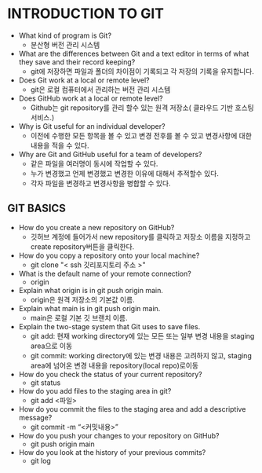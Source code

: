 # INTRODUCTION TO GIT

- What kind of program is Git?
  - 분산형 버전 관리 시스템
- What are the differences between Git and a text editor in terms of what they save and their record keeping?
  - git에 저장하면 파일과 폴더의 차이점이 기록되고 각 저장의 기록을 유지합니다.
- Does Git work at a local or remote level?
  - git은 로컬 컴퓨터에서 관리하는 버전 관리 시스템
- Does GitHub work at a local or remote level?
  - Github는 git repository를 관리 할수 있는 원격 저장소( 클라우드 기반 호스팅 서비스.)
- Why is Git useful for an individual developer?
  - 이전에 수행한 모든 항목을 볼 수 있고 변경 전후를 볼 수 있고 변경사항에 대한 내용을 적을 수 있다.
- Why are Git and GitHub useful for a team of developers?
  - 같은 파일을 여러명이 동시에 작업할 수 있다.
  - 누가 변경했고 언제 변경했고 변경한 이유에 대해서 추적할수 있다.
  - 각자 파일을 변경하고 변경사항을 병합할 수 있다.

## GIT BASICS

- How do you create a new repository on GitHub?
  - 깃허브 계정에 들어가서 new repository를 클릭하고 저장소 이름을 지정하고 create repository버튼을 클릭한다.
- How do you copy a repository onto your local machine?
  - git clone "< ssh 깃리포지토리 주소 >"
- What is the default name of your remote connection?
  - origin
- Explain what origin is in git push origin main.
  - origin은 원격 저장소의 기본값 이름.
- Explain what main is in git push origin main.
  - main은 로컬 기본 깃 브랜치 이름.
- Explain the two-stage system that Git uses to save files.
  - git add: 현재 working directory에 있는 모든 또는 일부 변경 내용을 staging area으로 이동
  - git commit: working directory에 있는 변경 내용은 고려하지 않고, staging area에 넘어온 변경 내용을 repository(local repo)로이동
- How do you check the status of your current repository?
  - git status
- How do you add files to the staging area in git?
  - git add <파일>
- How do you commit the files to the staging area and add a descriptive message?
  - git commit -m “<커밋내용>”
- How do you push your changes to your repository on GitHub?
  - git push origin main
- How do you look at the history of your previous commits?
  - git log
